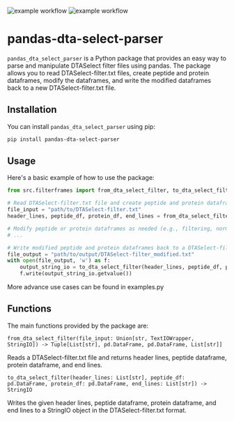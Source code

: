 ![example workflow](https://github.com/pgarrett-scripps/FilterFrames/actions/workflows/python-package.yml/badge.svg)
![example workflow](https://github.com/pgarrett-scripps/FilterFrames/actions/workflows/pylint.yml/badge.svg)

# pandas-dta-select-parser

`pandas_dta_select_parser` is a Python package that provides an easy way to parse and manipulate DTASelect filter 
files using pandas. The package allows you to read DTASelect-filter.txt files, create peptide and protein dataframes, 
modify the dataframes, and write the modified dataframes back to a new DTASelect-filter.txt file.

## Installation

You can install `pandas_dta_select_parser` using pip:

```sh
pip install pandas-dta-select-parser
```

## Usage
Here's a basic example of how to use the package:

```python
from src.filterframes import from_dta_select_filter, to_dta_select_filter

# Read DTASelect-filter.txt file and create peptide and protein dataframes
file_input = "path/to/DTASelect-filter.txt"
header_lines, peptide_df, protein_df, end_lines = from_dta_select_filter(file_input)

# Modify peptide or protein dataframes as needed (e.g., filtering, normalization, etc.)
# ...

# Write modified peptide and protein dataframes back to a DTASelect-filter.txt file
file_output = "path/to/output/DTASelect-filter_modified.txt"
with open(file_output, 'w') as f:
    output_string_io = to_dta_select_filter(header_lines, peptide_df, protein_df, end_lines)
    f.write(output_string_io.getvalue())
```

More advance use cases can be found in examples.py

## Functions
The main functions provided by the package are:


```
from_dta_select_filter(file_input: Union[str, TextIOWrapper, StringIO]) -> Tuple[List[str], pd.DataFrame, pd.DataFrame, List[str]]
```

Reads a DTASelect-filter.txt file and returns header lines, peptide dataframe, protein dataframe, and end lines.


```
to_dta_select_filter(header_lines: List[str], peptide_df: pd.DataFrame, protein_df: pd.DataFrame, end_lines: List[str]) -> StringIO
```

Writes the given header lines, peptide dataframe, protein dataframe, and end lines to a StringIO object in the DTASelect-filter.txt format.

